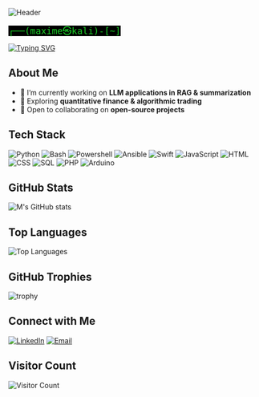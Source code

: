![Header](https://capsule-render.vercel.app/api?type=waving&color=gradient&height=200&section=header&text=Welcome%20to%20my%20page%20!&fontSize=45&fontAlignY=40&animation=fadeIn)

<p><code style="color:#1bd127; background: #000; font-family:monospace; font-size:18px;">┌──(maxime㉿kali)-[~]</code></p>

[![Typing SVG](https://readme-typing-svg.herokuapp.com?color=1bd127&lines=└─$+Cybersecurity+Enthusiast;└─$+Ethical+Hacking+%26+Blue+Team;└─$+Network+%26+Systems+Admin;└─$+Root-Me+Active+Member;└─$+SC-900+%7C+CSNA+Certified;└─$+Future+Cyber+Engineer;└─$+Entrepreneur+Mindset)](https://git.io/typing-svg)
## About Me

- 🔭 I’m currently working on **LLM applications in RAG & summarization**
- 🌱 Exploring **quantitative finance & algorithmic trading**
- 👯 Open to collaborating on **open-source projects** 

## Tech Stack

![Python](https://img.shields.io/badge/Python-376f9f?style=for-the-badge&logo=python&logoColor=white)
![Bash](https://img.shields.io/badge/Bash/Shell-grey?style=for-the-badge&logo=gnubash&logoColor=white)
![Powershell](https://img.shields.io/badge/Powershell-00599C?style=for-the-badge&logo=gnometerminal&logoColor=white)
![Ansible](https://img.shields.io/badge/Ansible-d61f00?style=for-the-badge&logo=ansible&logoColor=white)
![Swift](https://img.shields.io/badge/Swift-ff6d01?style=for-the-badge&logo=swift&logoColor=white)
![JavaScript](https://img.shields.io/badge/JavaScript-f7df1c?style=for-the-badge&logo=javascript&logoColor=black)
![HTML](https://img.shields.io/badge/HTML5-E34F26?style=for-the-badge&logo=html5&logoColor=white)
![CSS](https://img.shields.io/badge/CSS3-2eabe2?style=for-the-badge&logo=css3&logoColor=white)
![SQL](https://img.shields.io/badge/SQL-01638e?style=for-the-badge&logo=mysql&logoColor=white)
![PHP](https://img.shields.io/badge/PHP-777BB4?style=for-the-badge&logo=php&logoColor=white)
![Arduino](https://img.shields.io/badge/Arduino-049ba1?style=for-the-badge&logo=arduino&logoColor=white)

## GitHub Stats

![M's GitHub stats](https://github-readme-stats.vercel.app/api?username=Maxime-Brodin&show_icons=true&theme=radical)

## Top Languages

![Top Languages](https://github-readme-stats.vercel.app/api/top-langs/?username=Maxime-Brodin&layout=compact&theme=radical)

## GitHub Trophies

![trophy](https://github-profile-trophy.vercel.app/?username=maxime-brodin&theme=light)

## Connect with Me

[![LinkedIn](https://img.shields.io/badge/-LinkedIn-blue?style=flat&logo=linkedin)](https://www.linkedin.com/in/maxime-brodin)
[![Email](https://img.shields.io/badge/-Email-red?style=flat&logo=gmail)](mailto:mbrodin.pro@gmail.com)

## Visitor Count

![Visitor Count](https://visitor-badge.laobi.icu/badge?page_id=Maxime-Brodin.Maxime-Brodin)